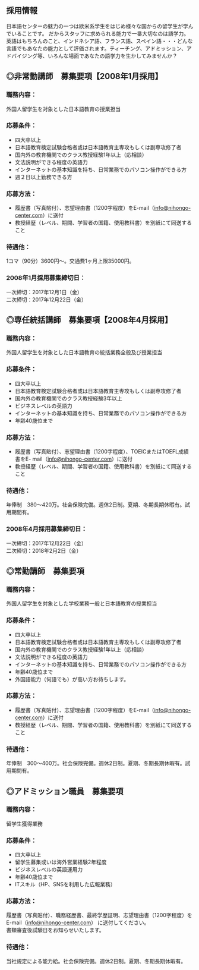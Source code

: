 ## 採用情報

日本語センターの魅力の一つは欧米系学生をはじめ様々な国からの留学生が学んでいることです。
だからスタッフに求められる能力で一番大切なのは語学力。
英語はもちろんのこと、インドネシア語、フランス語、スペイン語・・・どんな言語でもあなたの能力として評価されます。ティーチング、アドミッション、アドバイジング等、いろんな場面であなたの語学力を生かしてみませんか？


## ◎非常勤講師　募集要項【2008年1月採用】

### 職務内容：

外国人留学生を対象とした日本語教育の授業担当

### 応募条件：

- 四大卒以上
- 日本語教育検定試験合格者或は日本語教育主専攻もしくは副専攻修了者
- 国内外の教育機関でのクラス教授経験1年以上（応相談）
- 文法説明ができる程度の英語力
- インターネットの基本知識を持ち、日常業務でのパソコン操作ができる方
- 週２日以上勤務できる方

### 応募方法：

- 履歴書（写真貼付）、志望理由書（1200字程度）をE-mail（info@nihongo-center.com）に送付
- 教授経歴（レベル、期間、学習者の国籍、使用教科書）を別紙にて同送すること

### 待遇他：

1コマ（90分）3600円～。交通費1ヶ月上限35000円。

### 2008年1月採用募集締切日：

一次締切：2017年12月1日（金）  
二次締切：2017年12月22日（金）

## ◎専任統括講師　募集要項【2008年4月採用】

### 職務内容：

外国人留学生を対象とした日本語教育の統括業務全般及び授業担当

### 応募条件：

- 四大卒以上
- 日本語教育検定試験合格者或は日本語教育主専攻もしくは副専攻修了者
- 国内外の教育機関でのクラス教授経験3年以上
- ビジネスレベルの英語力
- インターネットの基本知識を持ち、日常業務でのパソコン操作ができる方
- 年齢40歳位まで

### 応募方法：

- 履歴書（写真貼付）、志望理由書（1200字程度）、TOEICまたはTOEFL成績書をE-
mail（info@nihongo-center.com）に送付
- 教授経歴（レベル、期間、学習者の国籍、使用教科書）を別紙にて同送すること

### 待遇他：

年俸制　380～420万。社会保険完備。週休2日制。夏期、冬期長期休暇有。試用期間有。

### 2008年4月採用募集締切日：

一次締切：2017年12月22日（金）  
二次締切：2018年2月2日（金）


## ◎常勤講師　募集要項

### 職務内容：

外国人留学生を対象とした学校業務一般と日本語教育の授業担当

### 応募条件：

- 四大卒以上
- 日本語教育検定試験合格者或は日本語教育主専攻もしくは副専攻修了者
- 国内外の教育機関でのクラス教授経験1年以上（応相談）
- 文法説明ができる程度の英語力
- インターネットの基本知識を持ち、日常業務でのパソコン操作ができる方
- 年齢40歳位まで
- 外国語能力（何語でも）が高い方お待ちします。

### 応募方法：

- 履歴書（写真貼付）、志望理由書（1200字程度）をE-mail（info@nihongo-center.com）に送付
- 教授経歴（レベル、期間、学習者の国籍、使用教科書）を別紙にて同送すること

### 待遇他：

年俸制　300～400万。社会保険完備。週休2日制。夏期、冬期長期休暇有。試用期間有。


## ◎アドミッション職員　募集要項

### 職務内容：

留学生獲得業務

### 応募条件：

- 四大卒以上
- 留学生募集或いは海外営業経験2年程度
- ビジネスレベルの英語運用力
- 年齢40歳位まで
- ITスキル（HP、SNSを利用した広報業務）

### 応募方法：

履歴書（写真貼付）、職務経歴書、最終学歴証明、志望理由書（1200字程度）をE-mail（info@nihongo-center.com） に送付してください。  
書類審査後試験日をお知らせいたします。

### 待遇他：

当社規定による能力給。社会保険完備。週休2日制。夏期、冬期長期休暇有。
